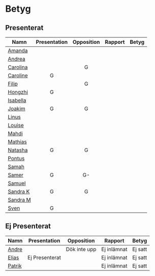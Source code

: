 # Betyg

## Presenterat

| Namn                      | Presentation | Opposition | Rapport | Betyg |
| ------------------------- | :----------: | :--------: | :-----: | :---: |
| [Amanda](./Amanda.md)     |              |            |         |       |
| [Andrea](./Andrea.md)     |              |            |         |       |
| [Carolina](./Carolina.md) |              |     G      |         |       |
| [Caroline](./Caroline.md) |      G       |            |         |       |
| [Filip](./Filip.md)       |              |     G      |         |       |
| [Hongzhi](./Hongzhi.md)   |      G       |            |         |       |
| [Isabella](./Isabella.md) |              |            |         |       |
| [Joakim](./Joakim.md)     |      G       |     G      |         |       |
| [Linus](./Linus.md)       |              |            |         |       |
| [Louise](./Louise.md)     |              |            |         |       |
| [Mahdi](./Mahdi.md)       |              |            |         |       |
| [Mathias](./Mathias.md)   |              |            |         |       |
| [Natasha](./Natasha.md)   |      G       |     G      |         |       |
| [Pontus](./Pontus.md)     |              |            |         |       |
| [Samah](./Samah.md)       |              |            |         |       |
| [Samer](./Samer.md)       |      G       |     G-     |         |       |
| [Samuel](./Samuel.md)     |              |            |         |       |
| [Sandra K](./Sandra_K.md) |      G       |     G      |         |       |
| [Sandra M](./Sandra_M.md) |              |            |         |       |
| [Sven](./Sven.md)         |      G       |            |         |       |

## Ej Presenterat

| Namn                  | Presentation   | Opposition   | Rapport     | Betyg   |
| --------------------- | -------------- | ------------ | ----------- | ------- |
| [Andre](./Andre.md)   |                | Dök inte upp | Ej inlämnat | Ej satt |
| [Elias](./Elias.md)   | Ej Presenterat |              | Ej inlämnat | Ej satt |
| [Patrik](./Patrik.md) |                |              | Ej inlämnat | Ej satt |
